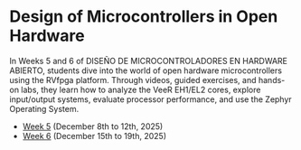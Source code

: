 # Design of Microcontrollers in Open Hardware

In Weeks 5 and 6 of DISEÑO DE MICROCONTROLADORES EN HARDWARE ABIERTO, students dive into the world of open hardware microcontrollers using the RVfpga platform. Through videos, guided exercises, and hands-on labs, they learn how to analyze the VeeR EH1/EL2 cores, explore input/output systems, evaluate processor performance, and use the Zephyr Operating System.

- [Week 5](https://github.com/artecs-group/RVfpga-sim-addons/tree/main/Design_Microcontrollers_Open_Hardware_25-26/Week5) (December 8th to 12th, 2025)
- [Week 6](https://github.com/artecs-group/RVfpga-sim-addons/tree/main/Design_Microcontrollers_Open_Hardware_25-26/Week6) (December 15th to 19th, 2025)
